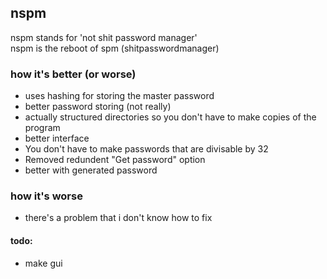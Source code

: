## nspm

nspm stands for 'not shit password manager'  
nspm is the reboot of spm (shitpasswordmanager)


### how it's better (or worse)
- uses hashing for storing the master password
- better password storing (not really)
- actually structured directories so you don't have to make copies of the program
- better interface
- You don't have to make passwords that are divisable by 32
- Removed redundent "Get password" option
- better with generated password

### how it's worse
- there's a problem that i don't know how to fix

#### todo:
- make gui
